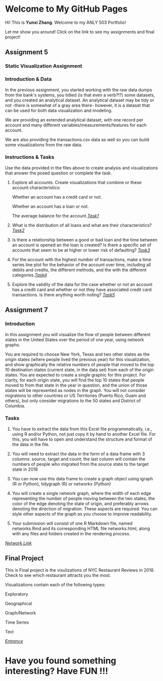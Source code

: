 # Welcome to My GitHub Pages

Hi! This is **Yunxi Zhang**. Welcome to my ANLY 503 Portfolio!

Let me show you around! Click on the link to see my assignments and final project!


## Assignment 5
### Static Visualization Assignment
### Introduction & Data
In the previous assignment, you started working with the raw data dumps from the bank's systems, you tidied (is that even a verb?!?) some datasets, and you created an analytical dataset. An analytical dataset may be tidy or not -there is somewhat of a gray area there- however, it is a dataset that can be used for both data visualization and modeling.

We are providing an extended analytical dataset, with one record per account and many different variables/measurements/features for each account.

We are also providing the transactions.csv data as well so you can build some visualizations from the raw data.

### Instructions & Tasks
Use the data provided in the files above to create analysis and visualizations that answer the posed question or complete the task.

 1. Explore all accounts. Create visualizations that combine or these account characteristics:

    Whether an account has a credit card or not.
 
    Whether an account has a loan or not.
 
    The average balance for the account.[*Task1*](https://github.com/yz721/ANLY503_Portfolio/blob/gh-pages/task1.html)
 
 2. What is the distribution of all loans and what are their characteristics? [*Task2*](https://github.com/yz721/ANLY503_Portfolio/blob/gh-pages/task2.html)
 
 3. Is there a relationship between a good or bad loan and the time between an account is opened an the loan is created? Is there a specific set of accounts that seem to be at higher or lower risk of defaulting? [*Task3*](https://github.com/yz721/ANLY503_Portfolio/blob/gh-pages/task3.html)
 
 4. For the account with the highest number of transactions, make a time series line plot for the behavior of the account over time, including all debits and credits, the different methods, and the with the different categories.[*Task4*](https://github.com/yz721/ANLY503_Portfolio/blob/gh-pages/task4.html)
 
 5. Explore the validity of the data for the case whether or not an account has a credit card and whether or not they have associated credit card transactions. Is there anything worth noting? [*Task5*](https://github.com/yz721/ANLY503_Portfolio/blob/gh-pages/task5.html)


## Assignment 7
### Introduction
In this assignment you will visualize the flow of people between different states in the United States over the period of one year, using network graphs.

You are required to choose New York, Texas and two other states as the origin states (where people lived the previous year) for this visualization, and show graphically the relative numbers of people that moved to the top 10 destination states (current state, in the data set) from each of the origin states. You are expected to create a single graphic for this project. For clarity, for each origin state, you will find the top 10 states that people moved to from that state in the year in question, and the union of those states will be represented as nodes in the graph. You will not consider migrations to other countries or US Territories (Puerto Rico, Guam and others), but only consider migrations to the 50 states and District of Columbia.

### Tasks
1. You have to extract the data from this Excel file programmatically, i.e., using R and/or Python, not just copy it by hand to another Excel file. For this, you will have to open and understand the structure and format of the data in the file.

2. You will need to extract the data in the form of a data frame with 3 columns: source, target and count; the last column will contain the numbers of people who migrated from the source state to the target state in 2018

3. You can now use this data frame to create a graph object using igraph (R or Python), tidygraph (R) or networkx (Python)

4. You will create a single network graph, where the width of each edge representing the number of people moving between the two states, the color of the edge denoting the state of origin, and preferably arrows denoting the direction of migration. These aspects are required. You can style other aspects of the graph as you choose to improve readability.

5. Your submission will consist of one R Markdown file, named networks.Rmd and its corresponding HTML file networks.html, along with any files and folders created in the rendering process. 

[*Network Link*](https://github.com/yz721/ANLY503_Portfolio/blob/gh-pages/Networks.html)




## Final Project
This is Final project is the visulizations of NYC Restaurant Reviews in 2018.
Check to see which restaurant attracts you the most.

Visualizations contain each of the following types:

Exploratory

Geographical

Graph/Network

Time Series

Text

[*Entrance*](https://yz721.github.io/YunxiZhang.github.io/#geo)

# Have you found something interesting? Have FUN !!!
